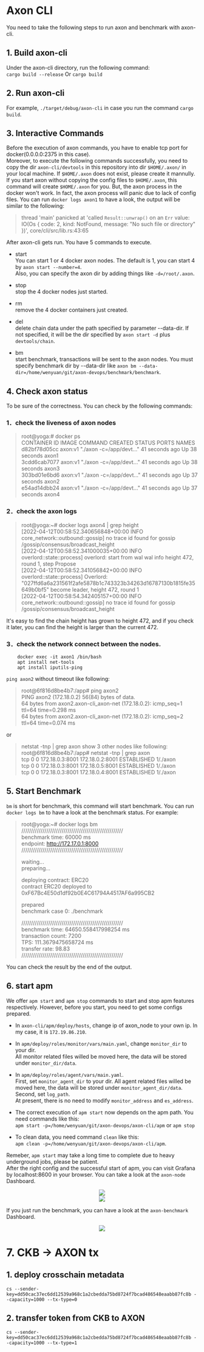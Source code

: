 # Axon CLI
You need to take the following steps to run axon and benchmark with axon-cli.
## 1. Build axon-cli
Under the axon-cli directory, run the following command:  
    `cargo build --release` Or  `cargo build`
## 2. Run axon-cli
 For example,
`./target/debug/axon-cli` in case you run the command `cargo build`.

## 3. Interactive Commands
Before the execution of axon commands, you have to enable tcp port for docker(0.0.0.0:2375 in this case).  
Moreover, to execute the following commands successfully, you need to copy the dir `axon-cli/devtools` in this repository into dir `$HOME/.axon/` in your local machine. If `$HOME/.axon` does not exist, please create it mannully.  
If you start axon without copying the config files to `$HOME/.axon`, this command will create `$HOME/.axon` for you. But, the axon process in the docker won't work. In fact, the axon process will panic due to lack of config files. You can run `docker logs axon1` to have a look, the output will be similar to the following:
>thread 'main' panicked at 'called `Result::unwrap()` on an `Err` value: IO(Os { code: 2, kind: NotFound, message: "No such file or directory" })', core/cli/src/lib.rs:43:65 

After axon-cli gets run. You have 5 commands to execute.  

- start  
You can start 1 or 4 docker axon nodes. The default is 1, you can start 4 by `axon start --number=4`.  
Also, you can specify the axon dir by adding things like `-d=/root/.axon`.  

- stop  
stop the 4 docker nodes just started.
- rm  
remove the 4 docker containers just created.
- del  
delete chain data under the path specified by parameter --data-dir. If not specified, it will be the dir specified by `axon start -d` plus `devtools/chain`.
- bm  
start benchmark, transactions will be sent to the axon nodes. You must specify benchmark dir by --data-dir like `axon bm --data-dir=/home/wenyuan/git/axon-devops/benchmark/benchmark`.  

## 4. Check axon status  
To be sure of the correctness. You can check by the following commands:  
### 1．check the liveness of axon nodes 
>root@yoga:# docker ps  
CONTAINER ID   IMAGE     COMMAND                  CREATED          STATUS          PORTS     NAMES  
d82bf78d05cc   axon:v1   "./axon -c=/app/devt…"   41 seconds ago   Up 38 seconds             axon1  
3cdd6cab7077   axon:v1   "./axon -c=/app/devt…"   41 seconds ago   Up 38 seconds             axon3  
303bd01e6bd6   axon:v1   "./axon -c=/app/devt…"   41 seconds ago   Up 37 seconds             axon2  
e54ad14dbb24   axon:v1   "./axon -c=/app/devt…"   41 seconds ago   Up 37 seconds             axon4

### 2．check the axon logs
>root@yoga:~# docker logs axon4 | grep height  
[2022-04-12T00:58:52.340656848+00:00 INFO core_network::outbound::gossip] no trace id found for gossip /gossip/consensus/broadcast_height  
[2022-04-12T00:58:52.341000035+00:00 INFO overlord::state::process] overlord: start from wal wal info height 472, round 1, step Propose  
[2022-04-12T00:58:52.341056842+00:00 INFO overlord::state::process] Overlord: "027ffd6a6a231561f2afe5878b1c743323b34263d16787130b1815fe35649b0bf5" become leader, height 472, round 1  
[2022-04-12T00:58:54.342405157+00:00 INFO core_network::outbound::gossip] no trace id found for gossip /gossip/consensus/broadcast_height  

It's easy to find the chain height has grown to height 472, and if you check it later, you can find the height is larger than the current 472.

### 3．check the network connect between the nodes.
```
    docker exec -it axon1 /bin/bash
    apt install net-tools
    apt install iputils-ping
```
`ping axon2` without timeout like following:
>root@6f816d8be4b7:/app# ping axon2  
PING axon2 (172.18.0.2) 56(84) bytes of data.  
64 bytes from axon2.axon-cli_axon-net (172.18.0.2): icmp_seq=1 ttl=64 time=0.298 ms  
64 bytes from axon2.axon-cli_axon-net (172.18.0.2): icmp_seq=2 ttl=64 time=0.074 ms  

or 
>netstat -tnp | grep axon show 3 other nodes like following:  
root@6f816d8be4b7:/app# netstat -tnp | grep axon  
tcp        0      0 172.18.0.3:8001         172.18.0.2:8001         ESTABLISHED 1/./axon   
tcp        0      0 172.18.0.3:8001         172.18.0.5:8001         ESTABLISHED 1/./axon  
tcp        0      0 172.18.0.3:8001         172.18.0.4:8001         ESTABLISHED 1/./axon

## 5. Start Benchmark
`bm` is short for benchmark, this command will start benchmark. You can run `docker logs bm` to have a look at the benchmark status.
For example:  
>root@yoga:~# docker logs bm  
/////////////////////////////////////////////////////  
benchmark time: 60000 ms  
endpoint: http://172.17.0.1:8000  
/////////////////////////////////////////////////////  
>  
>waiting...  
preparing...  
>  
>deploying contract:  ERC20  
contract ERC20 deployed to 0xF67Bc4E50d1df92b0E4C61794A4517AF6a995CB2  
>  
>prepared  
benchmark case 0: ./benchmark  
>  
>/////////////////////////////////////////////////////  
benchmark time:  64650.558417998254 ms  
transaction count: 7200  
TPS: 111.3679475658724 ms  
transfer rate: 98.83  
/////////////////////////////////////////////////////  

You can check the result by the end of the output.

## 6. start apm
We offer `apm start` and `apm stop` commands to start and stop apm features respectively.
However, before you start, you need to get some configs prepared.
- In `axon-cli/apm/deploy/hosts`, change ip of axon_node to your own ip. In my case, it is `172.19.86.210`.

- In `apm/deploy/roles/monitor/vars/main.yaml`, change `monitor_dir` to your dir.  
All monitor related files willed be moved here, the data will be stored under `monitor_dir/data`.

- In `apm/deploy/roles/agent/vars/main.yaml`.  
First, set `monitor_agent_dir` to your dir. All agent related files willed be moved here, the data will be stored under `monitor_agent_dir/data`.
Second, set `log_path`.  
At present, there is no need to modify `monitor_address` and `es_address`. 

- The correct execution of `apm start` now depends on the apm path. You need commands like this:  
   `apm start -p=/home/wenyuan/git/axon-devops/axon-cli/apm` or 
   `apm stop` 

- To clean data, you need command `clean` like this:  
   `apm clean -p=/home/wenyuan/git/axon-devops/axon-cli/apm`.

Remeber, `apm start` may take a long time to complete due to heavy underground jobs, please be patient.  
After the right config and the successful start of apm, you can visit Grafana by localhost:8600 in your browser.
You can take a look at the `axon-node` Dashboard.
<div align=center><img src="./grafana.png"></div>
<div align=center><img src="./actuator.png"></div>

If you just run the benchmark, you can have a look at the `axon-benchmark` Dashboard.
<div align=center><img src="./benchmark.png"></div>

# 7. CKB -> AXON tx
## 1. deploy crosschain metadata
`cs --sender-key=dd50cac37ec6dd12539a968c1a2cbedda75bd8724f7bcad486548eaabb87fc8b --capacity=1000 --tx-type=0`

## 2. transfer token from CKB to AXON
`cs --sender-key=dd50cac37ec6dd12539a968c1a2cbedda75bd8724f7bcad486548eaabb87fc8b --capacity=1000 --tx-type=1`

